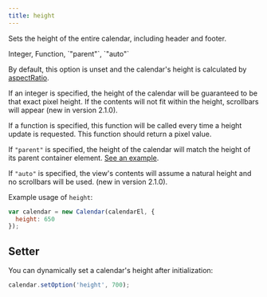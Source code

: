 ```yaml
---
title: height
---
```


Sets the height of the entire calendar, including header and footer.

<div class='spec' markdown='1'>
Integer, Function, `"parent"`, `"auto"`
</div>

By default, this option is unset and the calendar's height is calculated by [aspectRatio](aspectRatio).

If an integer is specified, the height of the calendar will be guaranteed to be that exact pixel height.
If the contents will not fit within the height, scrollbars will appear (new in version 2.1.0).

If a function is specified, this function will be called every time a height update is requested. This function should return a pixel value.

If `"parent"` is specified, the height of the calendar will match the height of its parent container element. [See an example](full-height-demo).

If `"auto"` is specified, the view's contents will assume a natural height and no scrollbars will be used. (new in version 2.1.0).

Example usage of `height`:

```js
var calendar = new Calendar(calendarEl, {
  height: 650
});
```

## Setter

You can dynamically set a calendar's height after initialization:

```js
calendar.setOption('height', 700);
```
